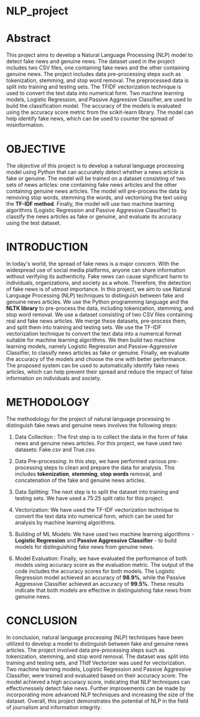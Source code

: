 # NLP_project

# Abstract
This project aims to develop a Natural Language Processing (NLP) model
to detect fake news and genuine news. The dataset used in the project
includes two CSV files, one containing fake news and the other containing
genuine news. The project includes data pre-processing steps such as
tokenization, stemming, and stop word removal. The preprocessed data is
split into training and testing sets. The TFIDF vectorization technique is
used to convert the text data into numerical form. Two machine learning
models, Logistic Regression, and Passive Aggressive Classifier, are used
to build the classification model. The accuracy of the models is evaluated
using the accuracy score metric from the scikit-learn library. The model can
help identify fake news, which can be used to counter the spread of
misinformation.
# OBJECTIVE
The objective of this project is to develop a natural language
processing model using Python that can accurately detect whether a
news article is fake or genuine. The model will be trained on a dataset
consisting of two sets of news articles: one containing fake news
articles and the other containing genuine news articles. The model
will pre-process the data by removing stop words, stemming the
words, and vectorising the text using the **TF-IDF method**. Finally, the
model will use two machine learning algorithms (Logistic Regression
and Passive Aggressive Classifier) to classify the news articles as
fake or genuine, and evaluate its accuracy using the test dataset.
# INTRODUCTION
In today's world, the spread of fake news is a major concern. With the
widespread use of social media platforms, anyone can share
information without verifying its authenticity. Fake news can cause
significant harm to individuals, organizations, and society as a whole.
Therefore, the detection of fake news is of utmost importance. In this
project, we aim to use Natural Language Processing (NLP) techniques
to distinguish between fake and genuine news articles. We use the
Python programming language and the **NLTK library** to pre-process
the data, including tokenization, stemming, and stop word removal.
We use a dataset consisting of two CSV files containing real and fake
news articles. We merge these datasets, pre-process them, and split
them into training and testing sets. We use the TF-IDF vectorization
technique to convert the text data into a numerical format suitable for
machine learning algorithms. We then build two machine learning
models, namely Logistic Regression and Passive-Aggressive
Classifier, to classify news articles as fake or genuine. Finally, we
evaluate the accuracy of the models and choose the one with better
performance. The proposed system can be used to automatically
identify fake news articles, which can help prevent their spread and
reduce the impact of false information on individuals and society.

# METHODOLOGY
The methodology for the project of natural language processing to
distinguish fake news and genuine news involves the following steps:
1. Data Collection :
    The first step is to collect the data in the form of
    fake news and genuine news articles. For this project, we have used
    two datasets: Fake.csv and True.csv.
2. Data Pre-processing: In this step, we have performed various pre-processing steps to clean and
    prepare the data for analysis. This includes **tokenization**, **stemming**,
    **stop words** removal, and concatenation of the fake and genuine news
    articles.
   
4. Data Splitting: The next step is to split the dataset into
    training and testing sets. We have used a 75:25 split ratio for this
    project.
5. Vectorization: We have used the TF-IDF vectorization technique to convert the text data into numerical form, which can be
    used for analysis by machine learning algorithms.
6. Building of ML Models: We have used two machine learning algorithms - **Logistic
    Regression** and **Passive Aggressive Classifier** - to build models for
    distinguishing fake news from genuine news.
7. Model Evaluation: Finally, we have evaluated the performance of both models using
    accuracy score as the evaluation metric. The output of the code
    includes the accuracy scores for both models. The Logistic
    Regression model achieved an accuracy of **98.9%**, while the Passive
    Aggressive Classifier achieved an accuracy of **99.5%**. These results
    indicate that both models are effective in distinguishing fake news
    from genuine news.
   
    

# CONCLUSION
In conclusion, natural language processing (NLP) techniques have been
utilized to develop a model to distinguish between fake and genuine news
articles. The project involved data pre-processing steps such as
tokenization, stemming, and stop word removal. The dataset was split into
training and testing sets, and Tfidf Vectorizer was used for vectorization.
Two machine learning models, Logistic Regression and Passive
Aggressive Classifier, were trained and evaluated based on their accuracy
score. The model achieved a high accuracy score, indicating that NLP
techniques can effectivnessely detect fake news. Further improvements can be
made by incorporating more advanced NLP techniques and increasing the
size of the dataset. Overall, this project demonstrates the potential of NLP
in the field of journalism and information integrity.

